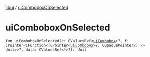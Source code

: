 [libui](README.md) / [uiComboboxOnSelected](ui-combobox-on-selected.md)

# uiComboboxOnSelected

`fun uiComboboxOnSelected(c: CValuesRef<`[`uiCombobox`](ui-combobox.md)`>?, f: CPointer<CFunction<(CPointer<`[`uiCombobox`](ui-combobox.md)`>?, COpaquePointer?) -> Unit>>?, data: CValuesRef<*>?): Unit`
